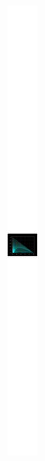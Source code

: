 ![](https://github.com/Clevyyy/Science-Etonnante-Community-Programs/blob/5c82377ba9f46e1045b50c87c956341f28459090/Math%C3%A9matiques/SIR%20(mod%C3%A8le%20compartimentaux)/png_shinke_SIR.png)
